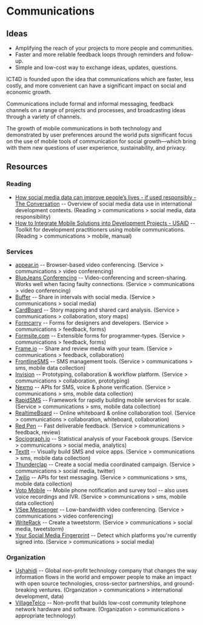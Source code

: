 # Communications

## Ideas

- Amplifying the reach of your projects to more people and communities. 
- Faster and more reliable feedback loops through reminders and follow-up. 
- Simple and low-cost way to exchange ideas, updates, questions. 

ICT4D is founded upon the idea that communications which are faster, less costly, and more convenient can have a significant impact on social and economic growth.

Communications include formal and informal messaging, feedback channels on a range of projects and processes, and broadcasting ideas through a variety of channels.

The growth of mobile communications in both technology and demonstrated by user preferences around the world puts significant focus on the use of mobile tools of communication for social growth—which bring with them new questions of user experience, sustainability, and privacy.

## Resources

### Reading

- [How social media data can improve people’s lives - if used responsibly - The Conversation](https://theconversation.com/how-social-media-data-can-improve-peoples-lives-if-used-responsibly-75367) -- Overview of social media data use in international development contexts. (Reading > communications > social media, data responsibility)
- [How to Integrate Mobile Solutions into Development Projects - USAID](http://donorscharter.org/resources/USAID-Mobile-Development-Handbook.pdf) -- Toolkit for development practitioners using mobile communications. (Reading > communications > mobile, manual)

### Services

- [appear.in](https://appear.in/) -- Browser-based video conferencing. (Service > communications > video conferencing)
- [BlueJeans Conferencing](https://www.bluejeans.com/) -- Video-conferencing and screen-sharing. Works well when facing faulty connections. (Service > communications > video conferencing)
- [Buffer](https://buffer.com/) -- Share in intervals with social media. (Service > communications > social media)
- [CardBoard](https://cardboardit.com/) -- Story mapping and shared card analysis. (Service > communications > collaboration, story maps)
- [Formcarry](https://formcarry.com/) -- Forms for designers and developers. (Service > communications > feedback, forms)
- [Formsite.com](https://www.formsite.com/) -- Extensible forms for programmer-types. (Service > communications > feedback, forms)
- [Frame.io](http://frame.io/) -- Share and review media with your team. (Service > communications > feedback, collaboration)
- [FrontlineSMS](https://frontlinesms.com/) -- SMS management tools. (Service > communications > sms, mobile data collection)
- [Invision](http://www.invisionapp.com/) -- Prototyping, collaboration & workflow platform. (Service > communications > collaboration, prototyping)
- [Nexmo](https://nexmo.com/) -- APIs for SMS, voice & phone verification. (Service > communications > sms, mobile data collection)
- [RapidSMS](http://rapidsms.org/) -- Framework for rapidly building mobile services for scale. (Service > communications > sms, mobile data collection)
- [RealtimeBoard](https://realtimeboard.com/) -- Online whiteboard & online collaboration tool. (Service > communications > collaboration, whiteboard, collaboration)
- [Red Pen](https://redpen.io/) -- Fast deliverable feedback. (Service > communications > feedback, review)
- [Sociograph.io](https://sociograph.io/report.html) -- Statistical analysis of your Facebook groups. (Service > communications > social media, analytics)
- [TextIt](https://textit.in/) -- Visually build SMS and voice apps. (Service > communications > sms, mobile data collection)
- [Thunderclap](https://www.thunderclap.it/) -- Create a social media coordinated campaign. (Service > communications > social media, twitter)
- [Twilio](https://twilio.com/) -- APIs for text messaging. (Service > communications > sms, mobile data collection)
- [Voto Mobile](https://votomobile.org/) -- Mobile phone notification and survey tool -- also uses voice recordings and IVR. (Service > communications > sms, mobile data collection)
- [VSee Messenger](https://vsee.com/) -- Low-bandwidth video conferencing. (Service > communications > video conferencing)
- [WriteRack](https://writerack.com/app) -- Create a tweetstorm. (Service > communications > social media, tweetstorm)
- [Your Social Media Fingerprint](https://robinlinus.github.io/socialmedia-leak/) -- Detect which platforms you're currently signed into. (Service > communications > social media)

### Organization

- [Ushahidi](http://ushahidi.com) -- Global non-profit technology company that changes the way information flows in the world and empower people to make an impact with open source technologies, cross-sector partnerships, and ground-breaking ventures. (Organization > communications > international development, data)
- [VillageTelco](https://villagetelco.org) -- Non-profit that builds low-cost community telephone network hardware and software. (Organization > communications > appropriate technology)